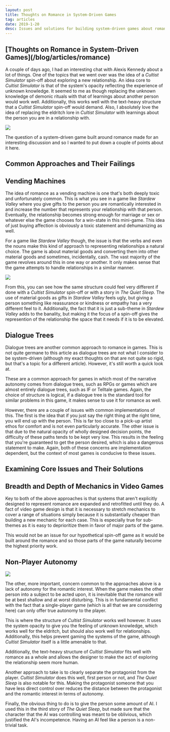 ```yaml
---
layout: post
title: Thoughts on Romance in System-Driven Games
tag: articles
date: 2019-1-20
desc: Issues and solutions for building system-driven games about romance.
---
```

<h2>[Thoughts on Romance in System-Driven Games](/blog/articles/romance)</h2>

A couple of days ago, I had an interesting chat with Alexis Kennedy about a lot of things. One of the topics that we went over was the idea of a *Cultist Simulator* spin-off about exploring a new relationship. An idea core to *Cultist Simulator* is that of the system's opacity reflecting the experience of unknown knowledge. It seemed to me as though replacing the unknown knowledge of demonic rituals with that of learnings about another person would work well. Additionally, this works well with the text-heavy structure that a *Cultist Simulator* spin-off would demand. Also, I absolutely love the idea of replacing the eldritch lore in *Cultist Simulator* with learnings about the person you are in a relationship with.

<img src="/blogImages/cultistSimulator.png" />

The question of a system-driven game built around romance made for an interesting discussion and so I wanted to put down a couple of points about it here.

## Common Approaches and Their Failings
## Vending Machines

The idea of romance as a vending machine is one that's both deeply toxic and unfortunately common. This is what you see in a game like *Stardew Valley* where you give gifts to the person you are romantically interested in and increase the number that represents your relationship with that person. Eventually, the relationship becomes strong enough for marriage or sex or whatever else the game chooses for a win-state in this mini-game. This idea of just buying affection is obviously a toxic statement and dehumanizing as well.


For a game like *Stardew Valley* though, the issue is that the verbs and even the nouns make this kind of approach to representing relationships a natural choice. The game is about material goods and converting them into other material goods and sometimes, incidentally, cash. The vast majority of the game revolves around this in one way or another. It only makes sense that the game attempts to handle relationships in a similar manner.

<img src="/blogImages/stardew.png" />

From this, you can see how the same structure could feel very different if done with a *Cultist Simulator* spin-off or with a story in *The Quiet Sleep*. The use of material goods as gifts in *Stardew Valley* feels ugly, but giving a person something like reassurance or kindness or empathy has a very different feel to it. Additionally, the fact that it is just a sub-theme in *Stardew Valley* adds to the banality, but making it the focus of a spin-off gives the represention of the relationship the space that it needs if it is to be elevated.

## Dialogue Trees

Dialogue trees are another common approach to romance in games. This is not quite germane to this article as dialogue trees are not what I consider to be system-driven (although my exact thoughts on that are not quite so rigid, but that's a topic for a different article). However, it's still worth a quick look at.


These are a common approach for games in which most of the narrative autonomy comes from dialogue trees, such as RPGs or games which are almost entirely dialogue trees, such as IF or Telltale games. Again, the choice of structure is logical, if a dialogue tree is the standard tool for similar problems in this game, it makes sense to use it for romance as well.


However, there are a couple of issues with common implementations of this. The first is the idea that if you just say the right thing at the right time, you will end up with the person. This is far too close to a pick-up artist ethos for comfort and is not even particularly accurate. The other issue is that due to the natural opacity of wholly designed decision points, the difficulty of these paths tends to be kept very low. This results in the feeling that you're guaranteed to get the person desired, which is also a dangerous statement to make. Again, both of these concerns are implementation dependent, but the context of most games is conducive to these issues.

## Examining Core Issues and Their Solutions
## Breadth and Depth of Mechanics in Video Games

Key to both of the above approaches is that systems that aren't explicitly designed to represent romance are expanded and retrofitted until they do. A fact of video game design is that it is necessary to stretch mechanics to cover a range of situations simply because it is substantially cheaper than building a new mechanic for each case. This is especially true for sub-themes as it is easy to deprioritize them in favor of major parts of the game.


This would not be an issue for our hypothetical spin-off game as it would be built around the romance and so those parts of the game naturally become the highest priority work.

## Non-Player Autonomy
<img src="/blogImages/tqs_emotion.png" />

The other, more important, concern common to the approaches above is a lack of autonomy for the romantic interest. When the game makes the other person into a subject to be acted upon, it is inevitable that the romance will be at best shallow and at worst disturbing. This is in fundamental conflict with the fact that a single-player game (which is all that we are considering here) can only offer true autonomy to the player.


This is where the structure of *Cultist Simulator* works well however. It uses the system opacity to give you the feeling of unknown knowledge, which works well for the eldritch, but should also work well for relationships. Additionally, this helps prevent gaming the systems of the game, although *Cultist Simulator* itself is a little amenable to that.


Additionally, the text-heavy structure of *Cultist Simulator* fits well with romance as a whole and allows the designer to make the act of exploring the relationship seem more human.


Another approach to take is to clearly separate the protagonist from the player. *Cultist Simulator* does this well, first person or not, and *The Quiet Sleep* is also notable for this. Making the protagonist someone that you have less direct control over reduces the distance between the protagonist and the romantic interest in terms of autonomy.


Finally, the obvious thing to do is to give the person some amount of AI. I used this in the third story of *The Quiet Sleep*, but made sure that the character that the AI was controlling was meant to be oblivious, which justified the AI's incompetence. Having an AI feel like a person is a non-trivial task.

